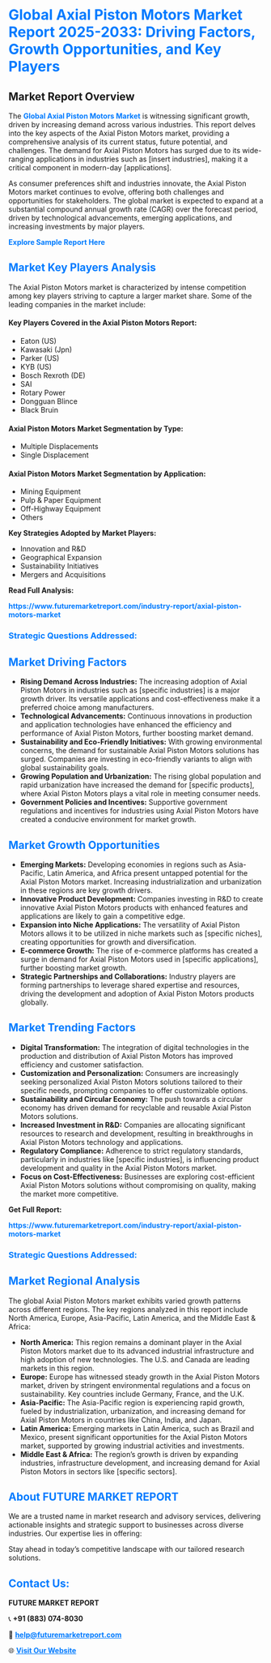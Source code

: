 <h1 style="color: #007BFF;">Global Axial Piston Motors Market Report 2025-2033: Driving Factors, Growth Opportunities, and Key Players</h1>

<section id="overview">
<h2>Market Report Overview</h2>
<p>The <a href="https://www.futuremarketreport.com/industry-report/axial-piston-motors-market" style="color: #007BFF; text-decoration: none;"><strong>Global Axial Piston Motors Market</strong></a> is witnessing significant growth, driven by increasing demand across various industries. This report delves into the key aspects of the Axial Piston Motors market, providing a comprehensive analysis of its current status, future potential, and challenges. The demand for Axial Piston Motors has surged due to its wide-ranging applications in industries such as [insert industries], making it a critical component in modern-day [applications].</p>
<p>As consumer preferences shift and industries innovate, the Axial Piston Motors market continues to evolve, offering both challenges and opportunities for stakeholders. The global market is expected to expand at a substantial compound annual growth rate (CAGR) over the forecast period, driven by technological advancements, emerging applications, and increasing investments by major players.</p>
</section>

<section id="overview">
<p><a href="https://www.futuremarketreport.com/request-sample/reportId=88392" style="color: #007BFF; text-decoration: none;"><strong>Explore Sample Report Here</strong></a></p>
</section>

<section id="key-players">
<h2 style="color: #007BFF;">Market Key Players Analysis</h2>
<p>The Axial Piston Motors market is characterized by intense competition among key players striving to capture a larger market share. Some of the leading companies in the market include:</p>
<h4>Key Players Covered in the Axial Piston Motors Report:</h4>
<ul><li>Eaton (US)</li><li>Kawasaki (Jpn)</li><li>Parker (US)</li><li>KYB (US)</li><li>Bosch Rexroth (DE)</li><li>SAI</li><li>Rotary Power</li><li>Dongguan Blince</li><li>Black Bruin</li></ul>
<h4>Axial Piston Motors Market Segmentation by Type:</h4>
<ul><li>Multiple Displacements</li><li>Single Displacement</li></ul>

<h4>Axial Piston Motors Market Segmentation by Application:</h4>
<ul><li>Mining Equipment</li><li>Pulp &amp; Paper Equipment</li><li>Off-Highway Equipment</li><li>Others</li></ul>
<p><strong>Key Strategies Adopted by Market Players:</strong></p>
<ul>
<li>Innovation and R&D</li>
<li>Geographical Expansion</li>
<li>Sustainability Initiatives</li>
<li>Mergers and Acquisitions</li>
</ul>
</section>

<section>
<p><strong>Read Full Analysis: </strong></p><a href="https://www.futuremarketreport.com/industry-report/axial-piston-motors-market" style="color: #007BFF; text-decoration: none;"><strong>https://www.futuremarketreport.com/industry-report/axial-piston-motors-market</strong></a>
<h3 style="color: #007BFF;">Strategic Questions Addressed:</h3>
</section>

<section id="driving-factors">
<h2 style="color: #007BFF;">Market Driving Factors</h2>
<ul>
<li><strong>Rising Demand Across Industries:</strong> The increasing adoption of Axial Piston Motors in industries such as [specific industries] is a major growth driver. Its versatile applications and cost-effectiveness make it a preferred choice among manufacturers.</li>
<li><strong>Technological Advancements:</strong> Continuous innovations in production and application technologies have enhanced the efficiency and performance of Axial Piston Motors, further boosting market demand.</li>
<li><strong>Sustainability and Eco-Friendly Initiatives:</strong> With growing environmental concerns, the demand for sustainable Axial Piston Motors solutions has surged. Companies are investing in eco-friendly variants to align with global sustainability goals.</li>
<li><strong>Growing Population and Urbanization:</strong> The rising global population and rapid urbanization have increased the demand for [specific products], where Axial Piston Motors plays a vital role in meeting consumer needs.</li>
<li><strong>Government Policies and Incentives:</strong> Supportive government regulations and incentives for industries using Axial Piston Motors have created a conducive environment for market growth.</li>
</ul>
</section>

<section id="growth-opportunities">
<h2 style="color: #007BFF;">Market Growth Opportunities</h2>
<ul>
<li><strong>Emerging Markets:</strong> Developing economies in regions such as Asia-Pacific, Latin America, and Africa present untapped potential for the Axial Piston Motors market. Increasing industrialization and urbanization in these regions are key growth drivers.</li>
<li><strong>Innovative Product Development:</strong> Companies investing in R&D to create innovative Axial Piston Motors products with enhanced features and applications are likely to gain a competitive edge.</li>
<li><strong>Expansion into Niche Applications:</strong> The versatility of Axial Piston Motors allows it to be utilized in niche markets such as [specific niches], creating opportunities for growth and diversification.</li>
<li><strong>E-commerce Growth:</strong> The rise of e-commerce platforms has created a surge in demand for Axial Piston Motors used in [specific applications], further boosting market growth.</li>
<li><strong>Strategic Partnerships and Collaborations:</strong> Industry players are forming partnerships to leverage shared expertise and resources, driving the development and adoption of Axial Piston Motors products globally.</li>
</ul>
</section>

<section id="trending-factors">
<h2 style="color: #007BFF;">Market Trending Factors</h2>
<ul>
<li><strong>Digital Transformation:</strong> The integration of digital technologies in the production and distribution of Axial Piston Motors has improved efficiency and customer satisfaction.</li>
<li><strong>Customization and Personalization:</strong> Consumers are increasingly seeking personalized Axial Piston Motors solutions tailored to their specific needs, prompting companies to offer customizable options.</li>
<li><strong>Sustainability and Circular Economy:</strong> The push towards a circular economy has driven demand for recyclable and reusable Axial Piston Motors solutions.</li>
<li><strong>Increased Investment in R&D:</strong> Companies are allocating significant resources to research and development, resulting in breakthroughs in Axial Piston Motors technology and applications.</li>
<li><strong>Regulatory Compliance:</strong> Adherence to strict regulatory standards, particularly in industries like [specific industries], is influencing product development and quality in the Axial Piston Motors market.</li>
<li><strong>Focus on Cost-Effectiveness:</strong> Businesses are exploring cost-efficient Axial Piston Motors solutions without compromising on quality, making the market more competitive.</li>
</ul>
</section>

<section>
<p><strong>Get Full Report: </strong></p><a href="https://www.futuremarketreport.com/industry-report/axial-piston-motors-market" style="color: #007BFF; text-decoration: none;"><strong>https://www.futuremarketreport.com/industry-report/axial-piston-motors-market</strong></a>
<h3 style="color: #007BFF;">Strategic Questions Addressed:</h3>
</section>


<section id="regional-analysis">
<h2 style="color: #007BFF;">Market Regional Analysis</h2>
<p>The global Axial Piston Motors market exhibits varied growth patterns across different regions. The key regions analyzed in this report include North America, Europe, Asia-Pacific, Latin America, and the Middle East & Africa:</p>
<ul>
<li><strong>North America:</strong> This region remains a dominant player in the Axial Piston Motors market due to its advanced industrial infrastructure and high adoption of new technologies. The U.S. and Canada are leading markets in this region.</li>
<li><strong>Europe:</strong> Europe has witnessed steady growth in the Axial Piston Motors market, driven by stringent environmental regulations and a focus on sustainability. Key countries include Germany, France, and the U.K.</li>
<li><strong>Asia-Pacific:</strong> The Asia-Pacific region is experiencing rapid growth, fueled by industrialization, urbanization, and increasing demand for Axial Piston Motors in countries like China, India, and Japan.</li>
<li><strong>Latin America:</strong> Emerging markets in Latin America, such as Brazil and Mexico, present significant opportunities for the Axial Piston Motors market, supported by growing industrial activities and investments.</li>
<li><strong>Middle East & Africa:</strong> The region’s growth is driven by expanding industries, infrastructure development, and increasing demand for Axial Piston Motors in sectors like [specific sectors].</li>
</ul>
</section>

<footer>
<h2 style="color: #007BFF;">About FUTURE MARKET REPORT</h2>
<p>We are a trusted name in market research and advisory services, delivering actionable insights and strategic support to businesses across diverse industries. Our expertise lies in offering:</p>

<p>Stay ahead in today’s competitive landscape with our tailored research solutions.</p>

<h2 style="color: #007BFF;">Contact Us:</h2>
<p><strong>FUTURE MARKET REPORT</strong></p>
<p>📞 <strong>+91 (883) 074-8030</strong></p>
<p>📧 <strong><a href="mailto:help@futuremarketreport.com" style="color: #007BFF;">help@futuremarketreport.com</a></strong></p>
<p>🌐 <strong><a href="https://www.futuremarketreport.com/" style="color: #007BFF;">Visit Our Website</a></strong></p>
</footer>